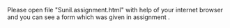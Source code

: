 
Please open file "Sunil.assignment.html" with help of your internet browser and you can see a form which was given in assignment .
